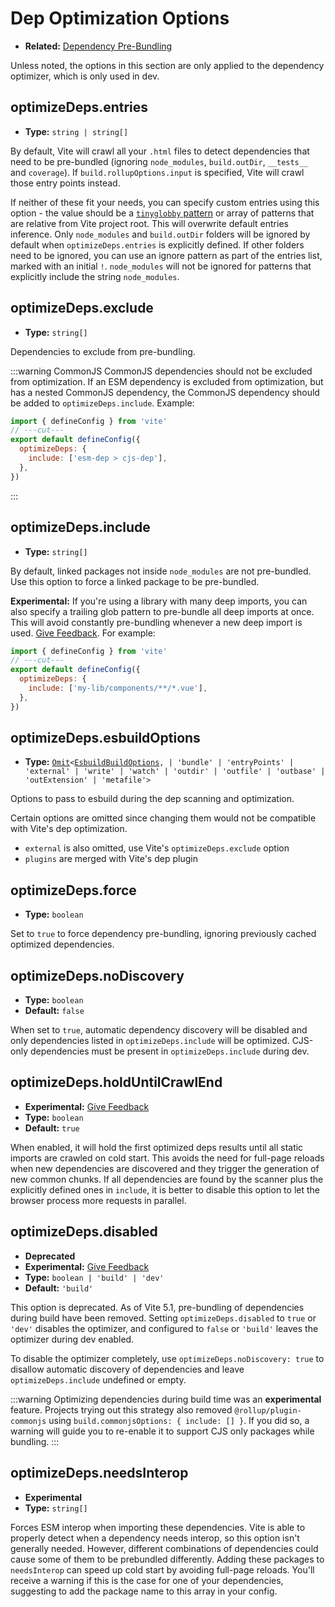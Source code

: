 # Dep Optimization Options

- **Related:** [Dependency Pre-Bundling](/guide/dep-pre-bundling)

Unless noted, the options in this section are only applied to the dependency optimizer, which is only used in dev.

## optimizeDeps.entries <NonInheritBadge />

- **Type:** `string | string[]`

By default, Vite will crawl all your `.html` files to detect dependencies that need to be pre-bundled (ignoring `node_modules`, `build.outDir`, `__tests__` and `coverage`). If `build.rollupOptions.input` is specified, Vite will crawl those entry points instead.

If neither of these fit your needs, you can specify custom entries using this option - the value should be a [`tinyglobby` pattern](https://superchupu.dev/tinyglobby/comparison) or array of patterns that are relative from Vite project root. This will overwrite default entries inference. Only `node_modules` and `build.outDir` folders will be ignored by default when `optimizeDeps.entries` is explicitly defined. If other folders need to be ignored, you can use an ignore pattern as part of the entries list, marked with an initial `!`. `node_modules` will not be ignored for patterns that explicitly include the string `node_modules`.

## optimizeDeps.exclude <NonInheritBadge />

- **Type:** `string[]`

Dependencies to exclude from pre-bundling.

:::warning CommonJS
CommonJS dependencies should not be excluded from optimization. If an ESM dependency is excluded from optimization, but has a nested CommonJS dependency, the CommonJS dependency should be added to `optimizeDeps.include`. Example:

```js twoslash
import { defineConfig } from 'vite'
// ---cut---
export default defineConfig({
  optimizeDeps: {
    include: ['esm-dep > cjs-dep'],
  },
})
```

:::

## optimizeDeps.include <NonInheritBadge />

- **Type:** `string[]`

By default, linked packages not inside `node_modules` are not pre-bundled. Use this option to force a linked package to be pre-bundled.

**Experimental:** If you're using a library with many deep imports, you can also specify a trailing glob pattern to pre-bundle all deep imports at once. This will avoid constantly pre-bundling whenever a new deep import is used. [Give Feedback](https://github.com/vitejs/vite/discussions/15833). For example:

```js twoslash
import { defineConfig } from 'vite'
// ---cut---
export default defineConfig({
  optimizeDeps: {
    include: ['my-lib/components/**/*.vue'],
  },
})
```

## optimizeDeps.esbuildOptions <NonInheritBadge />

- **Type:** [`Omit`](https://www.typescriptlang.org/docs/handbook/utility-types.html#omittype-keys)`<`[`EsbuildBuildOptions`](https://esbuild.github.io/api/#general-options)`,
| 'bundle'
| 'entryPoints'
| 'external'
| 'write'
| 'watch'
| 'outdir'
| 'outfile'
| 'outbase'
| 'outExtension'
| 'metafile'>`

Options to pass to esbuild during the dep scanning and optimization.

Certain options are omitted since changing them would not be compatible with Vite's dep optimization.

- `external` is also omitted, use Vite's `optimizeDeps.exclude` option
- `plugins` are merged with Vite's dep plugin

## optimizeDeps.force <NonInheritBadge />

- **Type:** `boolean`

Set to `true` to force dependency pre-bundling, ignoring previously cached optimized dependencies.

## optimizeDeps.noDiscovery <NonInheritBadge />

- **Type:** `boolean`
- **Default:** `false`

When set to `true`, automatic dependency discovery will be disabled and only dependencies listed in `optimizeDeps.include` will be optimized. CJS-only dependencies must be present in `optimizeDeps.include` during dev.

## optimizeDeps.holdUntilCrawlEnd <NonInheritBadge />

- **Experimental:** [Give Feedback](https://github.com/vitejs/vite/discussions/15834)
- **Type:** `boolean`
- **Default:** `true`

When enabled, it will hold the first optimized deps results until all static imports are crawled on cold start. This avoids the need for full-page reloads when new dependencies are discovered and they trigger the generation of new common chunks. If all dependencies are found by the scanner plus the explicitly defined ones in `include`, it is better to disable this option to let the browser process more requests in parallel.

## optimizeDeps.disabled <NonInheritBadge />

- **Deprecated**
- **Experimental:** [Give Feedback](https://github.com/vitejs/vite/discussions/13839)
- **Type:** `boolean | 'build' | 'dev'`
- **Default:** `'build'`

This option is deprecated. As of Vite 5.1, pre-bundling of dependencies during build have been removed. Setting `optimizeDeps.disabled` to `true` or `'dev'` disables the optimizer, and configured to `false` or `'build'` leaves the optimizer during dev enabled.

To disable the optimizer completely, use `optimizeDeps.noDiscovery: true` to disallow automatic discovery of dependencies and leave `optimizeDeps.include` undefined or empty.

:::warning
Optimizing dependencies during build time was an **experimental** feature. Projects trying out this strategy also removed `@rollup/plugin-commonjs` using `build.commonjsOptions: { include: [] }`. If you did so, a warning will guide you to re-enable it to support CJS only packages while bundling.
:::

## optimizeDeps.needsInterop <NonInheritBadge />

- **Experimental**
- **Type:** `string[]`

Forces ESM interop when importing these dependencies. Vite is able to properly detect when a dependency needs interop, so this option isn't generally needed. However, different combinations of dependencies could cause some of them to be prebundled differently. Adding these packages to `needsInterop` can speed up cold start by avoiding full-page reloads. You'll receive a warning if this is the case for one of your dependencies, suggesting to add the package name to this array in your config.
